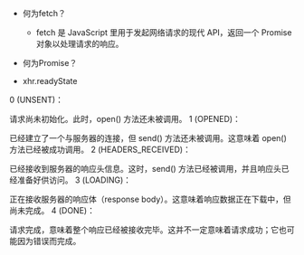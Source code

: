 - 何为fetch？
  - fetch 是 JavaScript 里用于发起网络请求的现代 API，返回一个 Promise 对象以处理请求的响应。
- 何为Promise？
  

- xhr.readyState

0 (UNSENT)：

请求尚未初始化。此时，open() 方法还未被调用。
1 (OPENED)：

已经建立了一个与服务器的连接，但 send() 方法还未被调用。这意味着 open() 方法已经被成功调用。
2 (HEADERS_RECEIVED)：

已经接收到服务器的响应头信息。这时，send() 方法已经被调用，并且响应头已经准备好供访问。
3 (LOADING)：

正在接收服务器的响应体（response body）。这意味着响应数据正在下载中，但尚未完成。
4 (DONE)：

请求完成，意味着整个响应已经被接收完毕。这并不一定意味着请求成功；它也可能因为错误而完成。
